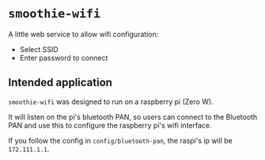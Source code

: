# `smoothie-wifi`

A little web service to allow wifi configuration:

+ Select SSID
+ Enter password to connect

## Intended application

`smoothie-wifi` was designed to run on a raspberry pi (Zero W).

It will listen on the pi's bluetooth PAN, so users can connect to the
Bluetooth PAN and use this to configure the raspberry pi's wifi
interface.

If you follow the config in `config/bluetooth-pan`, the raspi's ip
will be `172.111.1.1`.
